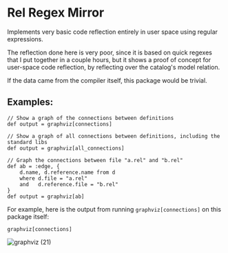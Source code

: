 # Rel Regex Mirror

Implements very basic code reflection entirely in user space using regular
expressions.

The reflection done here is very poor, since it is based on quick regexes that
I put together in a couple hours, but it shows a proof of concept for
user-space code reflection, by reflecting over the catalog's model relation.

If the data came from the compiler itself, this package would be trivial.

## Examples:

```rel
// Show a graph of the connections between definitions
def output = graphviz[connections]

// Show a graph of all connections between definitions, including the standard libs
def output = graphviz[all_connections]
```

```rel
// Graph the connections between file "a.rel" and "b.rel"
def ab = :edge, {
    d.name, d.reference.name from d
    where d.file = "a.rel"
    and   d.reference.file = "b.rel"
}
def output = graphviz[ab]
```

For example, here is the output from running `graphviz[connections]` on this package itself:
```rel
graphviz[connections]
```
![graphviz (21)](https://user-images.githubusercontent.com/1582097/198413424-36553430-3286-4ac3-8163-a4198ddb2f48.svg)




